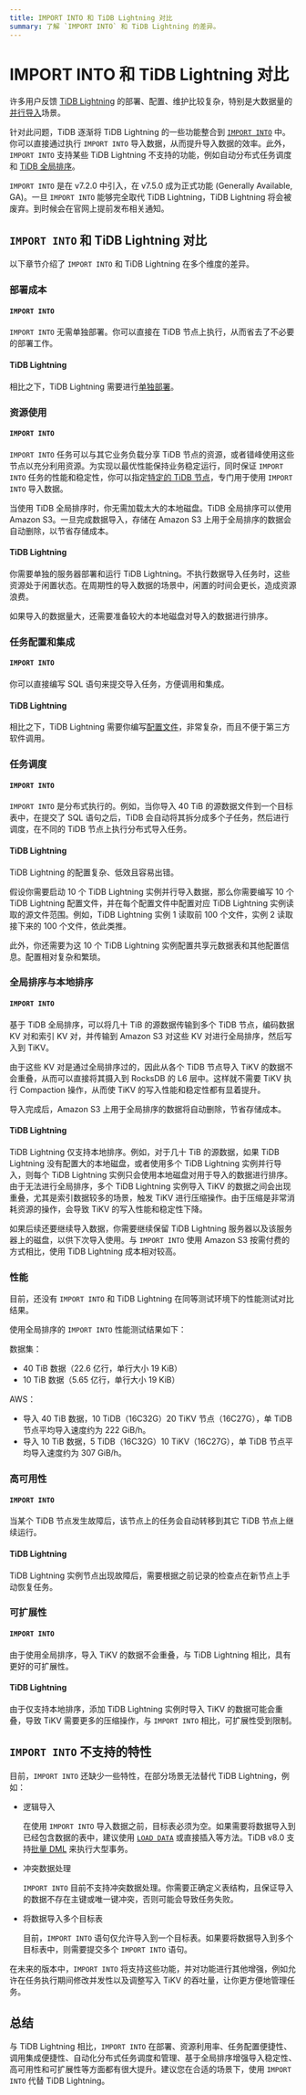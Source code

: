 ```yaml
---
title: IMPORT INTO 和 TiDB Lightning 对比
summary: 了解 `IMPORT INTO` 和 TiDB Lightning 的差异。
---
```


# IMPORT INTO 和 TiDB Lightning 对比

许多用户反馈 [TiDB Lightning](/tidb-lightning/tidb-lightning-configuration.md) 的部署、配置、维护比较复杂，特别是大数据量的[并行导入](/tidb-lightning/tidb-lightning-distributed-import.md)场景。

针对此问题，TiDB 逐渐将 TiDB Lightning 的一些功能整合到 [`IMPORT INTO`](/sql-statements/sql-statement-import-into.md) 中。你可以直接通过执行 `IMPORT INTO` 导入数据，从而提升导入数据的效率。此外，`IMPORT INTO` 支持某些 TiDB Lightning 不支持的功能，例如自动分布式任务调度和 [TiDB 全局排序](/tidb-global-sort.md)。

`IMPORT INTO` 是在 v7.2.0 中引入，在 v7.5.0 成为正式功能 (Generally Available, GA)。一旦 `IMPORT INTO` 能够完全取代 TiDB Lightning，TiDB Lightning 将会被废弃。到时候会在官网上提前发布相关通知。

## `IMPORT INTO` 和 TiDB Lightning 对比

以下章节介绍了 `IMPORT INTO` 和 TiDB Lightning 在多个维度的差异。

### 部署成本

#### `IMPORT INTO`

`IMPORT INTO` 无需单独部署。你可以直接在 TiDB 节点上执行，从而省去了不必要的部署工作。

#### TiDB Lightning

相比之下，TiDB Lightning 需要进行[单独部署](/tidb-lightning/deploy-tidb-lightning.md)。

### 资源使用

#### `IMPORT INTO`

`IMPORT INTO` 任务可以与其它业务负载分享 TiDB 节点的资源，或者错峰使用这些节点以充分利用资源。为实现以最优性能保持业务稳定运行，同时保证 `IMPORT INTO` 任务的性能和稳定性，你可以指定[特定的 TiDB 节点](/system-variables.md#tidb_service_scope-从-v740-版本开始引入)，专门用于使用 `IMPORT INTO` 导入数据。

当使用 TiDB 全局排序时，你无需加载太大的本地磁盘。TiDB 全局排序可以使用 Amazon S3。一旦完成数据导入，存储在 Amazon S3 上用于全局排序的数据会自动删除，以节省存储成本。

#### TiDB Lightning

你需要单独的服务器部署和运行 TiDB Lightning。不执行数据导入任务时，这些资源处于闲置状态。在周期性的导入数据的场景中，闲置的时间会更长，造成资源浪费。

如果导入的数据量大，还需要准备较大的本地磁盘对导入的数据进行排序。

### 任务配置和集成

#### `IMPORT INTO`

你可以直接编写 SQL 语句来提交导入任务，方便调用和集成。

#### TiDB Lightning

相比之下，TiDB Lightning 需要你编写[配置文件](/tidb-lightning/tidb-lightning-configuration.md)，非常复杂，而且不便于第三方软件调用。

### 任务调度

#### `IMPORT INTO`

`IMPORT INTO` 是分布式执行的。例如，当你导入 40 TiB 的源数据文件到一个目标表中，在提交了 SQL 语句之后，TiDB 会自动将其拆分成多个子任务，然后进行调度，在不同的 TiDB 节点上执行分布式导入任务。

#### TiDB Lightning

TiDB Lightning 的配置复杂、低效且容易出错。

假设你需要启动 10 个 TiDB Lightning 实例并行导入数据，那么你需要编写 10 个 TiDB Lightning 配置文件，并在每个配置文件中配置对应 TiDB Lightning 实例读取的源文件范围。例如，TiDB Lightning 实例 1 读取前 100 个文件，实例 2 读取接下来的 100 个文件，依此类推。

此外，你还需要为这 10 个 TiDB Lightning 实例配置共享元数据表和其他配置信息。配置相对复杂和繁琐。

### 全局排序与本地排序

#### `IMPORT INTO`

基于 TiDB 全局排序，可以将几十 TiB 的源数据传输到多个 TiDB 节点，编码数据 KV 对和索引 KV 对，并传输到 Amazon S3 对这些 KV 对进行全局排序，然后写入到 TiKV。

由于这些 KV 对是通过全局排序过的，因此从各个 TiDB 节点导入 TiKV 的数据不会重叠，从而可以直接将其摄入到 RocksDB 的 L6 层中。这样就不需要 TiKV 执行 Compaction 操作，从而使 TiKV 的写入性能和稳定性都有显着提升。

导入完成后，Amazon S3 上用于全局排序的数据将自动删除，节省存储成本。

#### TiDB Lightning

TiDB Lightning 仅支持本地排序。例如，对于几十 TiB 的源数据，如果 TiDB Lightning 没有配置大的本地磁盘，或者使用多个 TiDB Lightning 实例并行导入，则每个 TiDB Lightning 实例只会使用本地磁盘对用于导入的数据进行排序。由于无法进行全局排序，多个 TiDB Lightning 实例导入 TiKV 的数据之间会出现重叠，尤其是索引数据较多的场景，触发 TiKV 进行压缩操作。由于压缩是非常消耗资源的操作，会导致 TiKV 的写入性能和稳定性下降。

如果后续还要继续导入数据，你需要继续保留 TiDB Lightning 服务器以及该服务器上的磁盘，以供下次导入使用。与 `IMPORT INTO` 使用 Amazon S3 按需付费的方式相比，使用 TiDB Lightning 成本相对较高。

### 性能

目前，还没有 `IMPORT INTO` 和 TiDB Lightning 在同等测试环境下的性能测试对比结果。

使用全局排序的 `IMPORT INTO` 性能测试结果如下：

数据集：

- 40 TiB 数据（22.6 亿行，单行大小 19 KiB）
- 10 TiB 数据（5.65 亿行，单行大小 19 KiB）

AWS：

- 导入 40 TiB 数据，10 TiDB（16C32G）20 TiKV 节点（16C27G），单 TiDB 节点平均导入速度约为 222 GiB/h。
- 导入 10 TiB 数据，5 TiDB（16C32G）10 TiKV（16C27G），单 TiDB 节点平均导入速度约为 307 GiB/h。

### 高可用性

#### `IMPORT INTO`

当某个 TiDB 节点发生故障后，该节点上的任务会自动转移到其它 TiDB 节点上继续运行。

#### TiDB Lightning

TiDB Lightning 实例节点出现故障后，需要根据之前记录的检查点在新节点上手动恢复任务。

### 可扩展性

#### `IMPORT INTO`

由于使用全局排序，导入 TiKV 的数据不会重叠，与 TiDB Lightning 相比，具有更好的可扩展性。

#### TiDB Lightning

由于仅支持本地排序，添加 TiDB Lightning 实例时导入 TiKV 的数据可能会重叠，导致 TiKV 需要更多的压缩操作，与 `IMPORT INTO` 相比，可扩展性受到限制。

## `IMPORT INTO` 不支持的特性

目前，`IMPORT INTO` 还缺少一些特性，在部分场景无法替代 TiDB Lightning，例如：

- 逻辑导入

    在使用 `IMPORT INTO` 导入数据之前，目标表必须为空。如果需要将数据导入到已经包含数据的表中，建议使用 [`LOAD DATA`](/sql-statements/sql-statement-load-data.md) 或直接插入等方法。TiDB v8.0 支持[批量 DML](/system-variables.md#tidb_dml_type-从-v800-版本开始引入) 来执行大型事务。

- 冲突数据处理

    `IMPORT INTO` 目前不支持冲突数据处理。你需要正确定义表结构，且保证导入的数据不存在主键或唯一键冲突，否则可能会导致任务失败。

- 将数据导入多个目标表

    目前，`IMPORT INTO` 语句仅允许导入到一个目标表。如果要将数据导入到多个目标表中，则需要提交多个 `IMPORT INTO` 语句。

在未来的版本中，`IMPORT INTO` 将支持这些功能，并对功能进行其他增强，例如允许在任务执行期间修改并发性以及调整写入 TiKV 的吞吐量，让你更方便地管理任务。

## 总结

与 TiDB Lightning 相比，`IMPORT INTO` 在部署、资源利用率、任务配置便捷性、调用集成便捷性、自动化分布式任务调度和管理、基于全局排序增强导入稳定性、高可用性和可扩展性等方面都有很大提升。建议您在合适的场景下，使用 `IMPORT INTO` 代替 TiDB Lightning。
